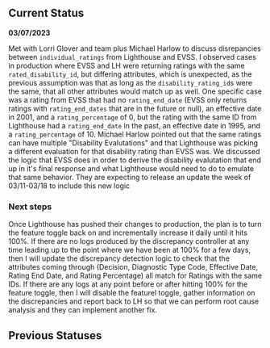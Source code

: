 ## Current Status
**03/07/2023**

Met with Lorri Glover and team plus Michael Harlow to discuss disrepancies between `individual_ratings` from Lighthouse and EVSS. I observed cases in production where EVSS and LH were returning ratings with the same `rated_disability_id`, but differing attributes, which is unexpected, as the previous assumption was that as long as the `disability_rating_id`s were the same, that all other attributes would match up as well. One specific case was a rating from EVSS that had no `rating_end_date` (EVSS only returns ratings with `rating_end_dates` that are in the future or null), an effective date in 2001, and a `rating_percentage` of 0, but the rating with the same ID from Lighthouse had a `rating_end_date` in the past, an effective date in 1995, and a `rating_percentage` of 10. Michael Harlow pointed out that the same ratings can have multiple "Disability Evalutations" and that Lighthouse was picking a different evaluation for that disability rating than EVSS was. We discussed the logic that EVSS does in order to derive the disability evalutation that end up in it's final response and what Lighthouse would need to do to emulate that same behavior. They are expecting to release an update the week of 03/11-03/18 to include this new logic

### Next steps
Once Lighthouse has pushed their changes to production, the plan is to turn the feature toggle back on and incrementally increase it daily until it hits 100%. If there are no logs produced by the discrepancy controller at any time leading up to the point where we have been at 100% for a few days, then I will update the discrepancy detection logic to check that the attributes coming through (Decision, Diagnostic Type Code, Effective Date, Rating End Date, and Rating Percentage) all match for Ratings with the same IDs. If there are any logs at any point before or after hitting 100% for the feature toggle, then I will disable the featurel toggle, gather information on the discrepancies and report back to LH so that we can perform root cause analysis and they can implement another fix.

## Previous Statuses
